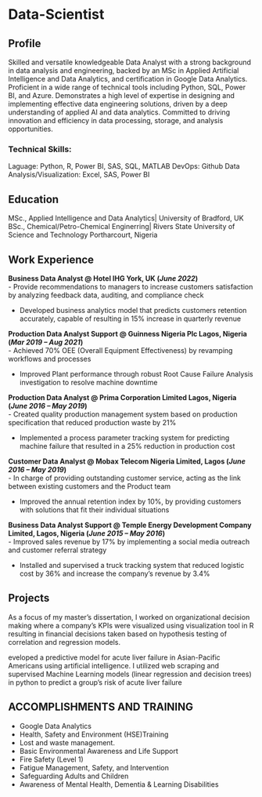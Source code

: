 # Data-Scientist

## Profile
Skilled and versatile knowledgeable Data Analyst with a strong background in data analysis and engineering, backed by an MSc in Applied Artificial Intelligence and Data Analytics, and certification in Google Data Analytics. Proficient in a wide range of technical tools including Python, SQL, Power BI, and Azure. Demonstrates a high level of expertise in designing and implementing effective data engineering solutions, driven by a deep understanding of applied AI and data analytics. Committed to driving innovation and efficiency in data processing, storage, and analysis opportunities.

### Technical Skills:
Laguage: Python, R, Power BI, SAS, SQL, MATLAB
DevOps: Github
Data Analysis/Visualization: Excel, SAS, Power BI

## Education
MSc., Applied Intelligence and Data Analytics| University of Bradford, UK
BSc., Chemical/Petro-Chemical Enginerring| Rivers State University of Science and Technology Portharcourt, Nigeria

## Work Experience
**Business Data Analyst @ Hotel IHG York, UK (_June 2022_)**      
\- Provide recommendations to managers to increase customers satisfaction by analyzing feedback data, auditing, and compliance check
- Developed business analytics model that predicts customers retention accurately, capable of resulting in 15% increase in quarterly revenue
  
**Production Data Analyst Support @ Guinness Nigeria Plc Lagos, Nigeria (_Mar 2019 – Aug 2021_)**    
\- Achieved 70% OEE (Overall Equipment Effectiveness) by revamping workflows and processes
- Improved Plant performance through robust Root Cause Failure Analysis investigation to resolve machine downtime
  
**Production Data Analyst @ Prima Corporation Limited Lagos, Nigeria (_June 2016 – May 2019_)**    
\- Created quality production management system based on production specification that reduced production waste by 21%
- Implemented a process parameter tracking system for predicting machine failure that resulted in a 25% reduction in production cost
  
**Customer Data Analyst @ Mobax Telecom Nigeria Limited, Lagos (_June 2016 – May 2019_)**    
\- In charge of providing outstanding customer service, acting as the link between existing customers and the Product team
- Improved the annual retention index by 10%, by providing customers with solutions that fit their individual situations
  
**Business Data Analyst Support @ Temple Energy Development Company Limited, Lagos, Nigeria (_June 2015 – May 2016_)**    
\- Improved sales revenue by 17% by implementing a social media outreach and customer referral strategy
- Installed and supervised a truck tracking system that reduced logistic cost by 36% and increase the company’s revenue by 3.4%

## Projects
As a focus of my master’s dissertation, I worked on organizational decision making where a company’s KPIs were visualized using visualization 
tool in R resulting in financial decisions taken based on hypothesis testing of correlation and regression models.    

eveloped a predictive model for acute liver failure in Asian-Pacific Americans using artificial intelligence. I utilized web scraping and 
supervised Machine Learning models (linear regression and decision trees) in python to predict a group’s risk of acute liver failure

## ACCOMPLISHMENTS AND TRAINING
- Google Data Analytics
- Health, Safety and Environment (HSE)Training
- Lost and waste management.
- Basic Environmental Awareness and Life Support
- Fire Safety (Level 1)
- Fatigue Management, Safety, and Intervention
- Safeguarding Adults and Children
- Awareness of Mental Health, Dementia & Learning Disabilities
